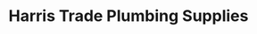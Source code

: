 ---
title: "Harris Trade Plumbing Supplies"
url: /eltham/harris-trade-plumbing-supplies/
shop: trade
---